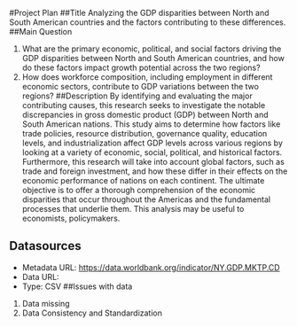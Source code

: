#Project Plan
##Title
Analyzing the GDP disparities between North and South American countries and the factors contributing to these differences.
##Main Question
1. What are the primary economic, political, and social factors driving the GDP disparities between North and South American countries, and how do these factors impact growth potential across the two regions?
2. How does workforce composition, including employment in different economic sectors, contribute to GDP variations between the two regions?
##Description
By identifying and evaluating the major contributing causes, this research seeks to investigate the notable discrepancies in gross domestic product (GDP) between North and South American nations. This study aims to determine how factors like trade policies, resource distribution, governance quality, education levels, and industrialization affect GDP levels across various regions by looking at a variety of economic, social, political, and historical factors. Furthermore, this research will take into account global factors, such as trade and foreign investment, and how these differ in their effects on the economic performance of nations on each continent.
The ultimate objective is to offer a thorough comprehension of the economic disparities that occur throughout the Americas and the fundamental processes that underlie them. This analysis may be useful to economists, policymakers.
## Datasources
* Metadata URL: https://data.worldbank.org/indicator/NY.GDP.MKTP.CD
* Data URL: 
* Type: CSV
##Issues with data
1. Data missing
2. Data Consistency and Standardization
   
